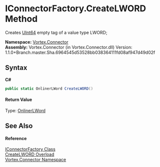 # IConnectorFactory.CreateLWORD Method 
 

Creates <a href="http://msdn2.microsoft.com/en-us/library/06cf7918" target="_blank">UInt64</a> empty tag of a value type LWORD;

**Namespace:**&nbsp;<a href="N_Vortex_Connector.md">Vortex.Connector</a><br />**Assembly:**&nbsp;Vortex.Connector (in Vortex.Connector.dll) Version: 1.1.0+Branch.master.Sha.6964545d53528bb038364111fd08af947d49d02f

## Syntax

**C#**<br />
``` C#
public static OnlinerLWord CreateLWORD()
```


#### Return Value
Type: <a href="T_Vortex_Connector_ValueTypes_OnlinerLWord.md">OnlinerLWord</a><br />

## See Also


#### Reference
<a href="T_Vortex_Connector_IConnectorFactory.md">IConnectorFactory Class</a><br /><a href="Overload_Vortex_Connector_IConnectorFactory_CreateLWORD.md">CreateLWORD Overload</a><br /><a href="N_Vortex_Connector.md">Vortex.Connector Namespace</a><br />